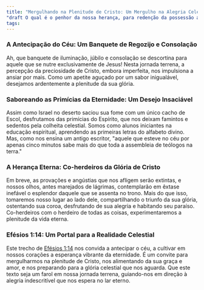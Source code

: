 ```yaml
---
title: "Mergulhando na Plenitude de Cristo: Um Mergulho na Alegria Celestial"
"draft O qual é o penhor da nossa herança, para redenção da possessão adquirida, para louvor da sua glória.": true
tags:
---
```

 ### A Antecipação do Céu: Um Banquete de Regozijo e Consolação

Ah, que banquete de iluminação, júbilo e consolação se descortina para aquele que se nutre exclusivamente de Jesus! Nesta jornada terrena, a percepção da preciosidade de Cristo, embora imperfeita, nos impulsiona a ansiar por mais. Como um apetite aguçado por um sabor inigualável, desejamos ardentemente a plenitude da sua glória.

 ### Saboreando as Primícias da Eternidade: Um Desejo Insaciável

Assim como Israel no deserto saciou sua fome com um único cacho de Escol, desfrutamos das primícias do Espírito, que nos deixam famintos e sedentos pela colheita celestial. Somos como alunos iniciantes na educação espiritual, aprendendo as primeiras letras do alfabeto divino. Mas, como nos ensina um antigo escritor, "aquele que esteve no céu por apenas cinco minutos sabe mais do que toda a assembleia de teólogos na terra."

 ### A Herança Eterna: Co-herdeiros da Glória de Cristo

Em breve, as provações e angústias que nos afligem serão extintas, e nossos olhos, antes marejados de lágrimas, contemplarão em êxtase inefável o esplendor daquele que se assenta no trono. Mais do que isso, tomaremos nosso lugar ao lado dele, compartilhando o triunfo da sua glória, ostentando sua coroa, desfrutando de sua alegria e habitando seu paraíso. Co-herdeiros com o herdeiro de todas as coisas, experimentaremos a plenitude da vida eterna.

 ### Efésios 1:14: Um Portal para a Realidade Celestial

Este trecho de [Efésios 1:14]() nos convida a antecipar o céu, a cultivar em nossos corações a esperança vibrante da eternidade. É um convite para mergulharmos na plenitude de Cristo, nos alimentando da sua graça e amor, e nos preparando para a glória celestial que nos aguarda. Que este texto seja um farol em nossa jornada terrena, guiando-nos em direção à alegria indescritível que nos espera no lar eterno.
